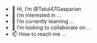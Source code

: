 - 👋 Hi, I’m @Tatul47Gasparian
- 👀 I’m interested in ...
- 🌱 I’m currently learning ...
- 💞️ I’m looking to collaborate on ...
- 📫 How to reach me ...

<!---
Tatul47Gasparian/Tatul47Gasparian is a ✨ special ✨ repository because its `README.md` (this file) appears on your GitHub profile.
You can click the Preview link to take a look at your changes.
--->
